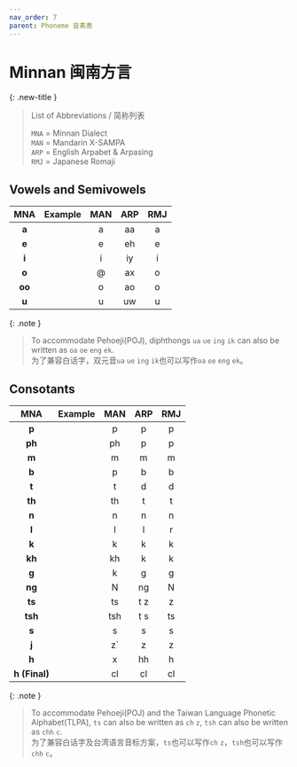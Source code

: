 ```yaml
---
nav_order: 7
parent: Phoneme 音素表
---
```

# Minnan 闽南方言

{: .new-title }
> List of Abbreviations / 简称列表
>
> `MNA` = Minnan Dialect   
> `MAN` = Mandarin X-SAMPA  
> `ARP` = English Arpabet & Arpasing  
> `RMJ` = Japanese Romaji  
 
## Vowels and Semivowels

|MNA|Example|MAN|ARP|RMJ|
|:----:|:----:|:----:|:----:|:----:|
|**a**||a|aa|a|
|**e**||e|eh|e|
|**i**||i|iy|i|
|**o**||@|ax|o|
|**oo**||o|ao|o|
|**u**||u|uw|u|

{: .note }
> To accommodate Pehoeji(POJ), diphthongs `ua` `ue` `ing` `ik` can also be written as `oa` `oe` `eng` `ek`.  
> 为了兼容白话字，双元音`ua` `ue` `ing` `ik`也可以写作`oa` `oe` `eng` `ek`。

## Consotants

|MNA|Example|MAN|ARP|RMJ|
|:----:|:----:|:----:|:----:|:----:|
|**p**||p|p|p|
|**ph**||ph|p|p|
|**m**||m|m|m|
|**b**||p|b|b|
|**t**||t|d|d|
|**th**||th|t|t|
|**n**||n|n|n|
|**l**||l|l|r|
|**k**||k|k|k|
|**kh**||kh|k|k|
|**g**||k|g|g|
|**ng**||N|ng|N|
|**ts**||ts|t z|z|
|**tsh**||tsh|t s|ts|
|**s**||s|s|s|
|**j**||z&#96;|z|z|
|**h**||x|hh|h|
|**h (Final)**||cl|cl|cl|

{: .note }
> To accommodate Pehoeji(POJ) and the Taiwan Language Phonetic Alphabet(TLPA), `ts` can also be written as `ch` `z`, `tsh` can also be written as `chh` `c`.  
> 为了兼容白话字及台湾语言音标方案，`ts`也可以写作`ch` `z`，`tsh`也可以写作`chh` `c`。